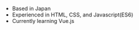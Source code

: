 - Based in Japan
- Experienced in HTML, CSS, and Javascript(ES6)
- Currently learning Vue.js

<!---
CanadianSamurai/CanadianSamurai is a ✨ special ✨ repository because its `README.md` (this file) appears on your GitHub profile.
You can click the Preview link to take a look at your changes.
--->
